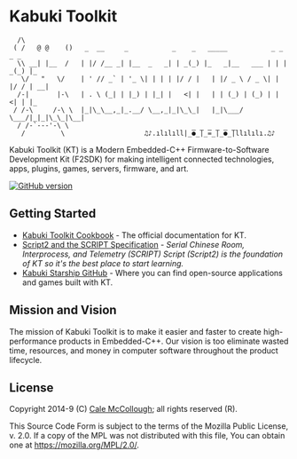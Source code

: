 # Kabuki Toolkit

```AsciiArt
  /\
 ( /   @ @    ()   _  __     _           _    _   _____           _ _    _ _
  \\ __| |__  /   | |/ /__ _| |__  _   _| | _(_) |_   _|__   ___ | | | _(_) |_
   \/   "   \/    | ' // _` | '_ \| | | | |/ / |   | |/ _ \ / _ \| | |/ / | __|
  /-|       |-\   | . \ (_| | |_) | |_| |   <| |   | | (_) | (_) | |   <| | |_
 / /-\     /-\ \  |_|\_\__,_|_.__/ \__,_|_|\_\_|   |_|\___/ \___/|_|_|\_\_|\__|
  / /-`---'-\ \
   /         \                    ♫♪.ılılıll|̲̅̅●̲̅̅|̲̅̅=̲̅̅|̲̅̅●̲̅̅|llılılı.♫♪
```

Kabuki Toolkit (KT) is a Modern Embedded-C++ Firmware-to-Software Development Kit (F2SDK) for making intelligent connected technologies, apps, plugins, games, servers, firmware, and art.

[![GitHub version](https://badge.fury.io/gh/kabuki-starship%2Fkabuki_toolkit.svg)](https://badge.fury.io/gh/kabuki-starship%2Fkabuki_toolkit)

## Getting Started

* [Kabuki Toolkit Cookbook](https://github.com/kabuki-edu/kabuki.tool.cookbook) - The official documentation for KT.
* [Script2 and the SCRIPT Specification](https://github.com/kabuki-starship/script2) - *Serial Chinese Room, Interprocess, and Telemetry (SCRIPT) Script (Script2) is the foundation of KT so it's the best place to start learning.*
* [Kabuki Starship GitHub](https://github.com/kabuki-starship) - Where you can find open-source applications and games built with KT.

## Mission and Vision

The mission of Kabuki Toolkit is to make it easier and faster to create high-performance products in Embedded-C++. Our vision is too eliminate wasted time, resources, and money in computer software throughout the product lifecycle.

## License

Copyright 2014-9 (C) [Cale McCollough](https://calemccollough.github.io); all rights reserved (R).

This Source Code Form is subject to the terms of the Mozilla Public License, v. 2.0. If a copy of the MPL was not distributed with this file, You can obtain one at <https://mozilla.org/MPL/2.0/>.
